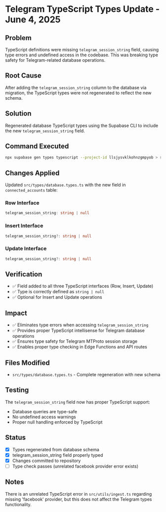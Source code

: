 # Telegram TypeScript Types Update - June 4, 2025

## Problem
TypeScript definitions were missing `telegram_session_string` field, causing type errors and undefined access in the codebase. This was breaking type safety for Telegram-related database operations.

## Root Cause
After adding the `telegram_session_string` column to the database via migration, the TypeScript types were not regenerated to reflect the new schema.

## Solution
Regenerated database TypeScript types using the Supabase CLI to include the new `telegram_session_string` field.

## Command Executed
```bash
npx supabase gen types typescript --project-id llsjysvklkohnzgmpyob > src/types/database.types.ts
```

## Changes Applied
Updated `src/types/database.types.ts` with the new field in `connected_accounts` table:

### Row Interface
```typescript
telegram_session_string: string | null
```

### Insert Interface
```typescript
telegram_session_string?: string | null
```

### Update Interface
```typescript
telegram_session_string?: string | null
```

## Verification
- ✅ Field added to all three TypeScript interfaces (Row, Insert, Update)
- ✅ Type is correctly defined as `string | null`
- ✅ Optional for Insert and Update operations

## Impact
- ✅ Eliminates type errors when accessing `telegram_session_string`
- ✅ Provides proper TypeScript intellisense for Telegram database operations
- ✅ Ensures type safety for Telegram MTProto session storage
- ✅ Enables proper type checking in Edge Functions and API routes

## Files Modified
- `src/types/database.types.ts` - Complete regeneration with new schema

## Testing
The `telegram_session_string` field now has proper TypeScript support:
- Database queries are type-safe
- No undefined access warnings
- Proper null handling enforced by TypeScript

## Status
- [x] Types regenerated from database schema
- [x] telegram_session_string field properly typed
- [x] Changes committed to repository
- [ ] Type check passes (unrelated facebook provider error exists)

## Notes
There is an unrelated TypeScript error in `src/utils/ingest.ts` regarding missing 'facebook' provider, but this does not affect the Telegram types functionality. 